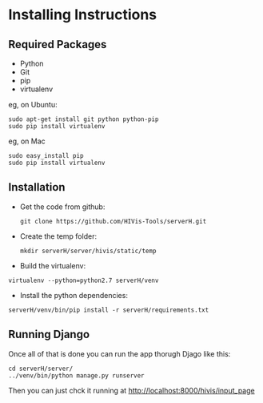 Installing Instructions
========

## Required Packages

* Python
* Git
* pip
* virtualenv

eg, on Ubuntu:

    sudo apt-get install git python python-pip
    sudo pip install virtualenv


eg, on Mac

    sudo easy_install pip
    sudo pip install virtualenv

Installation
------------

* Get the code from github:

  ```git clone https://github.com/HIVis-Tools/serverH.git```

* Create the temp folder:
 
  ```mkdir serverH/server/hivis/static/temp```
* Build the virtualenv:
 
 ```virtualenv --python=python2.7 serverH/venv```

* Install the python dependencies:
 
 ```serverH/venv/bin/pip install -r serverH/requirements.txt```

Running Django
-------
Once all of that is done you can run the app thorugh Djago like this:

```
cd serverH/server/
../venv/bin/python manage.py runserver
```

Then you can just chck it running at [http://localhost:8000/hivis/input_page](http://localhost:8000/hivis/input_page)
